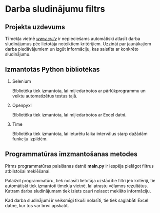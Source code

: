 # Darba sludinājumu filtrs
## Projekta uzdevums

Tīmekļa vietnē *www.cv.lv* ir nepieciešams automātiski atlasīt darba sludinājumus pēc lietotāja noteiktiem kritērijiem. Uzzināt par jaunākajiem darba piedāvājumiem un izgūt informāciju, kas saistīta ar konkrēto sludinājumu.

## Izmantotās Python bibliotēkas

1. Selenium

    Bibliotēka tiek izmantota, lai mijiedarbotos ar pārlūkprogrammu un veiktu automatizētus testus tajā.

2. Openpyxl

    Bibliotēka tiek izmantota, lai mijiedarbotos ar Excel datni.

3. Time

    Bibliotēka tiek izmantota, lai ieturētu laika intervālus starp dažādām funkciju izpildēm.

## Programmatūras imzmantošanas metodes

Pirms programmatūras palaišanas datnē **main.py** ir iespēja pielāgot filtrus atbilstošai meklēšanai.

Palaižot programmatūru, tiek nolasīti lietotāja uzstādītie filtri jeb kritēriji, tie automātiski tiek izmantoti tīmekļa vietnē, lai atrastu vēlamos rezultātus. Katram darba sludinājumam tiek iziets cauri nolasot meklēto informāciju.

Kad darba sludinājumi ir veiksmīgi tikuši nolasīti, tie tiek saglabāti Excel datnē, kur tos var brīvi apskatīt.